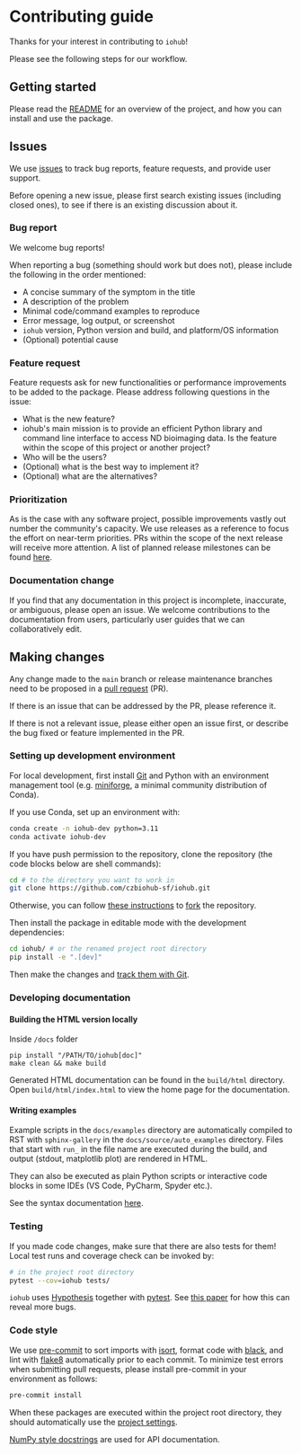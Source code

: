 # Contributing guide

Thanks for your interest in contributing to `iohub`!

Please see the following steps for our workflow.

## Getting started

Please read the [README](./README.md) for an overview of the project,
and how you can install and use the package.

## Issues

We use [issues](https://github.com/czbiohub-sf/iohub/issues) to track
bug reports, feature requests, and provide user support.

Before opening a new issue, please first search existing issues (including closed ones),
to see if there is an existing discussion about it.

### Bug report

We welcome bug reports!

When reporting a bug (something should work but does not),
please include the following in the order mentioned:

- A concise summary of the symptom in the title
- A description of the problem
- Minimal code/command examples to reproduce
- Error message, log output, or screenshot
- `iohub` version, Python version and build, and platform/OS information
- (Optional) potential cause

### Feature request

Feature requests ask for new functionalities or performance improvements to be added to the package.
Please address following questions in the issue:

- What is the new feature?
- iohub's main mission is to provide an efficient Python library and command line interface to access ND bioimaging data.
Is the feature within the scope of this project or another project?
- Who will be the users?
- (Optional) what is the best way to implement it?
- (Optional) what are the alternatives?

### Prioritization

As is the case with any software project, possible improvements vastly out number the community's capacity.
We use releases as a reference to focus the effort on near-term priorities.
PRs within the scope of the next release will receive more attention.
A list of planned release milestones can be found [here](https://github.com/czbiohub-sf/iohub/milestones).

### Documentation change

If you find that any documentation in this project is incomplete, inaccurate, or ambiguous,
please open an issue.
We welcome contributions to the documentation from users,
particularly user guides that we can collaboratively edit.

## Making changes

Any change made to the `main` branch or release maintenance branches
need to be proposed in a [pull request](https://github.com/czbiohub-sf/iohub/pulls) (PR).

If there is an issue that can be addressed by the PR, please reference it.

If there is not a relevant issue, please either open an issue first,
or describe the bug fixed or feature implemented in the PR.

### Setting up development environment

For local development, first install [Git](https://git-scm.com/)
and Python with an environment management tool
(e.g. [miniforge](https://github.com/conda-forge/miniforge), a minimal community distribution of Conda).

If you use Conda, set up an environment with:

```sh
conda create -n iohub-dev python=3.11
conda activate iohub-dev
```

If you have push permission to the repository,
clone the repository (the code blocks below are shell commands):

```sh
cd # to the directory you want to work in
git clone https://github.com/czbiohub-sf/iohub.git
```

Otherwise, you can follow [these instructions](https://docs.github.com/en/get-started/quickstart/fork-a-repo)
to [fork](https://github.com/czbiohub-sf/iohub/fork) the repository.

Then install the package in editable mode with the development dependencies:

```sh
cd iohub/ # or the renamed project root directory
pip install -e ".[dev]"
```

Then make the changes and [track them with Git](https://docs.github.com/en/get-started/using-git/about-git#example-contribute-to-an-existing-repository).

### Developing documentation

#### Building the HTML version locally

Inside `/docs` folder

```shell
pip install "/PATH/TO/iohub[doc]"
make clean && make build
```

Generated HTML documentation can be found in
the ``build/html`` directory. Open ``build/html/index.html`` to view the home
page for the documentation.

#### Writing examples

Example scripts in the `docs/examples` directory
are automatically compiled to RST with `sphinx-gallery`
in the `docs/source/auto_examples` directory.
Files that start with `run_` in the file name
are executed during the build,
and output (stdout, matplotlib plot) are rendered in HTML.

They can also be executed as plain Python scripts
or interactive code blocks in some IDEs (VS Code, PyCharm, Spyder etc.).

See the syntax documentation
[here](https://sphinx-gallery.github.io/stable/syntax.html).

### Testing

If you made code changes, make sure that there are also tests for them!
Local test runs and coverage check can be invoked by:

```sh
# in the project root directory
pytest --cov=iohub tests/
```

`iohub` uses [Hypothesis](https://hypothesis.readthedocs.io/en/latest/index.html)
together with [pytest](https://docs.pytest.org/).
See [this paper](https://conference.scipy.org/proceedings/scipy2020/zac_hatfield-dodds.html)
for how this can reveal more bugs.

### Code style

We use [pre-commit](https://pre-commit.com/) to sort imports with [isort](https://github.com/PyCQA/isort), format code with [black](https://black.readthedocs.io/en/stable/), and lint with [flake8](https://github.com/PyCQA/flake8) automatically prior to each commit. To minimize test errors when submitting pull requests, please install pre-commit in your environment as follows:

```bash
pre-commit install
```

When these packages are executed within the project root directory, they should automatically use the [project settings](./pyproject.toml).

[NumPy style docstrings](https://numpydoc.readthedocs.io/en/latest/format.html) are used for API documentation.
